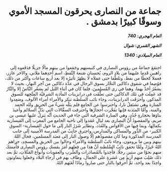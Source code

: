 <h1 dir="rtl">جماعة من النصارى يحرقون المسجد الأموي وسوقًا كبيرًا بدمشق .</h1>

<h5 dir="rtl">العام الهجري:  740

الشهر القمري: شوال

العام الميلادي: 1340</h5>

<p dir="rtl">اجتمَعَ جماعةٌ من رؤوس النصارى في كنيستِهم وجَمَعوا من بينهم مالًا جزيلًا فدَفَعوه إلى راهبينِ قَدِما عليهما من بلاد الروم، يُحسِنانِ صَنعةَ النِّفطِ، اسم أحدِهما ملاني، والآخر عازر، فعملا كحطًا من نفط، وتلطَّفا حتى عملاه لا يظهَرُ تأثيرُه إلا بعد أربع ساعات وأكثر من ذلك، فوُضِعا في شقوق دكاكين التجَّار بسوق الرجال في عدَّة دكاكين من آخِرِ النهار، بحيث لا يشعُرُ أحَدٌ بهما، وهما في زي المُسلِمينَ، فلما كان في أثناء الليل لم يشعُرِ النَّاسُ إلا والنَّارُ قد عَمِلَت في تلك الدكاكين حتى تعلَّقَت في درابزينات المأذنة الشرقيَّة المتَّجِهة للسوق المذكور، وأحرَقَت الدرابزينات، وجاء نائب السلطنة تنكز والأمراء أمراء الألوف، وصَعِدوا المنارة وهي تشتَعِلُ نارا، واحترسوا عن الجامِعِ فلم ينَلْه شيءٌ من الحريق ولله الحمد والمنة، وأمَّا المئذنة فإنها تفَجَّرت أحجارُها واحترقت السقَّالات التي تدُلُّ السلالم وأعيدَ بناؤها بحجارةٍ جُدُدٍ، وهي المنارة الشرقية التي جاء في الحديثِ أنَّه يَنزِلُ عليها عيسى بن مريم، والمقصودُ أنَّ النصارى بعد ليالٍ عَمَدوا إلى ناحية الجامع من المغرب إلى القيسارية بكمالِها، وبما فيها من الأقواس والعُدَد، وتطاير شَرَرُ النار إلى ما حول القيسارية- السوق الكبير- من الدُّورِ والمساكن والمدارِس، واحترق جانِبٌ من المدرسة الأمينية إلى جانب المدرسة المذكورة وما كان مقصودُهم إلَّا وصول النار إلى مَعبَد المسلمين، فحال اللهُ بينهم وبين ما يرومون، وجاء نائبُ السلطنة والأمراء وحالوا بين الحريقِ والمسجِدِ، جزاهم اللهُ خَيرًا، ولَمَّا تحقق نائِبُ السَّلطنةِ أنَّ هذا مِن فِعلِهم أمَرَ بمَسكِ رؤوس النصارى فأَمسَكَ منهم نحوًا من ستين رجلًا، فأُخِذوا بالمُصادَرات والضَّربِ والعقوبات وأنواع المَثُلاتِ، ثمَّ بعد ذلك صُلِبَ منهم أزيدُ مِن عَشرةٍ على الجمال، وطاف بهم في أرجاءِ البلاد وجَعلوا يتماوتون واحِدًا بعد واحد، ثمَّ أُحرِقوا بالنارِ حتى صاروا رمادًا لَعَنَهم اللهُ.</p></br>
